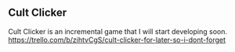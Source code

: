 ## Cult Clicker

Cult Clicker is an incremental game that I will start developing soon.
https://trello.com/b/zihtvCgS/cult-clicker-for-later-so-i-dont-forget

